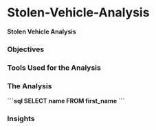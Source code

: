 # Stolen-Vehicle-Analysis

<b>Stolen Vehicle Analysis<b>

<h3>Objectives</h3>

<h3>Tools Used for the Analysis</h3>

<h3>The Analysis</h3>
```sql
SELECT name
FROM first_name
```

<h3>Insights</h3>




